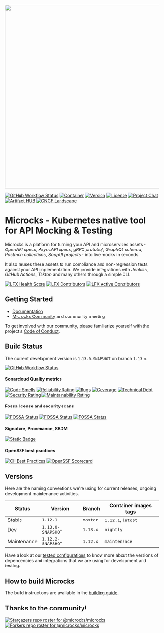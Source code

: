 <img src="./microcks-banner.png" width="600"> 

[![GitHub Workflow Status](https://img.shields.io/github/actions/workflow/status/microcks/microcks/build-verify.yml?logo=github&style=for-the-badge)](https://github.com/microcks/microcks/actions)
[![Container](https://img.shields.io/badge/dynamic/json?color=blueviolet&logo=docker&style=for-the-badge&label=Quay.io&query=tags[1].name&url=https://quay.io/api/v1/repository/microcks/microcks/tag/?limit=10&page=1&onlyActiveTags=true)](https://quay.io/repository/microcks/microcks?tab=tags)
[![Version](https://img.shields.io/maven-central/v/io.github.microcks/microcks?color=blue&style=for-the-badge)]((https://search.maven.org/artifact/io.github.microcks/microcks))
[![License](https://img.shields.io/github/license/microcks/microcks?style=for-the-badge&logo=apache)](https://www.apache.org/licenses/LICENSE-2.0)
[![Project Chat](https://img.shields.io/badge/discord-microcks-pink.svg?color=7289da&style=for-the-badge&logo=discord)](https://microcks.io/discord-invite/)
[![Artifact HUB](https://img.shields.io/endpoint?url=https://artifacthub.io/badge/repository/microcks&style=for-the-badge)](https://artifacthub.io/packages/search?repo=microcks)
[![CNCF Landscape](https://img.shields.io/badge/CNCF%20Landscape-5699C6?style=for-the-badge&logo=cncf)](https://landscape.cncf.io/?item=app-definition-and-development--application-definition-image-build--microcks)

# Microcks - Kubernetes native tool for API Mocking & Testing

Microcks is a platform for turning your API and microservices assets - *OpenAPI specs*, *AsyncAPI specs*, *gRPC protobuf*, *GraphQL schema*, *Postman collections*, *SoapUI projects* - into live mocks in seconds.

It also reuses these assets to run compliance and non-regression tests against your API implementation. We provide integrations with *Jenkins*, *GitHub Actions*, *Tekton* and many others through a simple CLI.

[![LFX Health Score](https://img.shields.io/static/v1?label=Health%20Score&message=Healthy&color=A7F3D0&logo=linuxfoundation&logoColor=white&style=flat)](https://insights.linuxfoundation.org/project/microcks/repository/microcks-microcks) [![LFX Contributors](https://img.shields.io/static/v1?label=Contributors&message=761&color=0094FF&logo=linuxfoundation&logoColor=white&style=flat)](https://insights.linuxfoundation.org/project/microcks/repository/microcks-microcks) [![LFX Active Contributors](https://img.shields.io/static/v1?label=Active%20contributors%20(1Y)&message=208&color=0094FF&logo=linuxfoundation&logoColor=white&style=flat)](https://insights.linuxfoundation.org/project/microcks/repository/microcks-microcks)

## Getting Started

* [Documentation](https://microcks.io/documentation/tutorials/getting-started/)
* [Microcks Community](https://github.com/microcks/community) and community meeting

To get involved with our community, please familiarize yourself with the project's [Code of Conduct](./CODE_OF_CONDUCT.md).

## Build Status

The current development version is `1.13.0-SNAPSHOT` on branch `1.13.x`. 

[![GitHub Workflow Status](https://img.shields.io/github/actions/workflow/status/microcks/microcks/build-verify.yml?branch=1.11.x&logo=github&style=for-the-badge)](https://github.com/microcks/microcks/actions)

#### Sonarcloud Quality metrics

[![Code Smells](https://sonarcloud.io/api/project_badges/measure?project=microcks_microcks&metric=code_smells)](https://sonarcloud.io/summary/new_code?id=microcks_microcks)
[![Reliability Rating](https://sonarcloud.io/api/project_badges/measure?project=microcks_microcks&metric=reliability_rating)](https://sonarcloud.io/summary/new_code?id=microcks_microcks)
[![Bugs](https://sonarcloud.io/api/project_badges/measure?project=microcks_microcks&metric=bugs)](https://sonarcloud.io/summary/new_code?id=microcks_microcks)
[![Coverage](https://sonarcloud.io/api/project_badges/measure?project=microcks_microcks&metric=coverage)](https://sonarcloud.io/summary/new_code?id=microcks_microcks)
[![Technical Debt](https://sonarcloud.io/api/project_badges/measure?project=microcks_microcks&metric=sqale_index)](https://sonarcloud.io/summary/new_code?id=microcks_microcks)
[![Security Rating](https://sonarcloud.io/api/project_badges/measure?project=microcks_microcks&metric=security_rating)](https://sonarcloud.io/summary/new_code?id=microcks_microcks)
[![Maintainability Rating](https://sonarcloud.io/api/project_badges/measure?project=microcks_microcks&metric=sqale_rating)](https://sonarcloud.io/summary/new_code?id=microcks_microcks)

#### Fossa license and security scans

[![FOSSA Status](https://app.fossa.com/api/projects/git%2Bgithub.com%2Fmicrocks%2Fmicrocks.svg?type=shield&issueType=license)](https://app.fossa.com/projects/git%2Bgithub.com%2Fmicrocks%2Fmicrocks?ref=badge_shield&issueType=license)
[![FOSSA Status](https://app.fossa.com/api/projects/git%2Bgithub.com%2Fmicrocks%2Fmicrocks.svg?type=shield&issueType=security)](https://app.fossa.com/projects/git%2Bgithub.com%2Fmicrocks%2Fmicrocks?ref=badge_shield&issueType=security)
[![FOSSA Status](https://app.fossa.com/api/projects/git%2Bgithub.com%2Fmicrocks%2Fmicrocks.svg?type=small)](https://app.fossa.com/projects/git%2Bgithub.com%2Fmicrocks%2Fmicrocks?ref=badge_small)

#### Signature, Provenance, SBOM

[![Static Badge](https://img.shields.io/badge/supply_chain-documentation-blue?logo=securityscorecard&label=Supply%20Chain&link=https%3A%2F%2Fmicrocks.io%2Fdocumentation%2Freferences%2Fcontainer-images%23software-supply-chain-security)](https://microcks.io/documentation/references/container-images#software-supply-chain-security)

#### OpenSSF best practices

[![CII Best Practices](https://bestpractices.coreinfrastructure.org/projects/7513/badge)](https://bestpractices.coreinfrastructure.org/projects/7513)
[![OpenSSF Scorecard](https://api.securityscorecards.dev/projects/github.com/microcks/microcks/badge)](https://securityscorecards.dev/viewer/?uri=github.com/microcks/microcks)


## Versions

Here are the naming conventions we're using for current releases, ongoing development maintenance activities.

| Status      | Version           | Branch   | Container images tags |
| ----------- |-------------------|----------|-----------------------|
| Stable      | `1.12.1`          | `master` | `1.12.1`, `latest`    |
| Dev         | `1.13.0-SNAPSHOT` | `1.13.x` | `nightly`             |
| Maintenance | `1.12.2-SNAPSHOT` | `1.12.x` | `maintenance`         |

Have a look at our [tested configurations](TESTED_CONFIGURATIONS.md) to know more about the versions of dependencies 
and integrations that we are using for development and testing.

## How to build Microcks

The build instructions are available in the [building guide](BUILDING.md).

## Thanks to the community!

[![Stargazers repo roster for @microcks/microcks](http://reporoster.com/stars/microcks/microcks)](http://github.com/microcks/microcks/stargazers)
[![Forkers repo roster for @microcks/microcks](http://reporoster.com/forks/microcks/microcks)](http://github.com/microcks/microcks/network/members)
